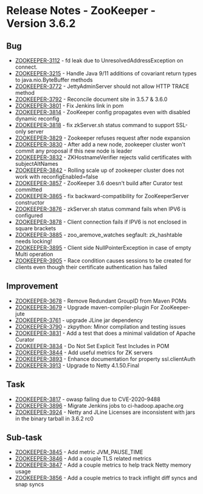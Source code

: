 <!--
Copyright 2002-2020 The Apache Software Foundation

Licensed under the Apache License, Version 2.0 (the "License");
you may not use this file except in compliance with the License.
You may obtain a copy of the License at

http://www.apache.org/licenses/LICENSE-2.0

Unless required by applicable law or agreed to in writing, software
distributed under the License is distributed on an "AS IS" BASIS,
WITHOUT WARRANTIES OR CONDITIONS OF ANY KIND, either express or implied.
See the License for the specific language governing permissions and
limitations under the License.
//-->



# Release Notes - ZooKeeper - Version 3.6.2
    
## Bug

* [ZOOKEEPER-3112](https://issues.apache.org/jira/browse/ZOOKEEPER-3112) - fd leak due to UnresolvedAddressException on connect.
* [ZOOKEEPER-3215](https://issues.apache.org/jira/browse/ZOOKEEPER-3215) - Handle Java 9/11 additions of covariant return types to java.nio.ByteBuffer methods
* [ZOOKEEPER-3772](https://issues.apache.org/jira/browse/ZOOKEEPER-3772) - JettyAdminServer should not allow HTTP TRACE method
* [ZOOKEEPER-3792](https://issues.apache.org/jira/browse/ZOOKEEPER-3792) - Reconcile document site in 3.5.7 &amp; 3.6.0
* [ZOOKEEPER-3801](https://issues.apache.org/jira/browse/ZOOKEEPER-3801) - Fix Jenkins link in pom
* [ZOOKEEPER-3814](https://issues.apache.org/jira/browse/ZOOKEEPER-3814) - ZooKeeper config propagates even with disabled dynamic reconfig
* [ZOOKEEPER-3818](https://issues.apache.org/jira/browse/ZOOKEEPER-3818) - fix zkServer.sh status command to support SSL-only server
* [ZOOKEEPER-3829](https://issues.apache.org/jira/browse/ZOOKEEPER-3829) - Zookeeper refuses request after node expansion
* [ZOOKEEPER-3830](https://issues.apache.org/jira/browse/ZOOKEEPER-3830) - After add a new node, zookeeper cluster won&#39;t commit any proposal if this new node is leader
* [ZOOKEEPER-3832](https://issues.apache.org/jira/browse/ZOOKEEPER-3832) - ZKHostnameVerifier rejects valid certificates with subjectAltNames
* [ZOOKEEPER-3842](https://issues.apache.org/jira/browse/ZOOKEEPER-3842) - Rolling scale up of zookeeper cluster does not work with reconfigEnabled=false
* [ZOOKEEPER-3857](https://issues.apache.org/jira/browse/ZOOKEEPER-3857) - ZooKeeper 3.6 doesn&#39;t build after Curator test committed
* [ZOOKEEPER-3865](https://issues.apache.org/jira/browse/ZOOKEEPER-3865) - fix backward-compatibility for ZooKeeperServer constructor
* [ZOOKEEPER-3876](https://issues.apache.org/jira/browse/ZOOKEEPER-3876) - zkServer.sh status command fails when IPV6 is configured
* [ZOOKEEPER-3878](https://issues.apache.org/jira/browse/ZOOKEEPER-3878) - Client connection fails if IPV6 is not enclosed in square brackets
* [ZOOKEEPER-3885](https://issues.apache.org/jira/browse/ZOOKEEPER-3885) - zoo_aremove_watches segfault: zk_hashtable needs locking!
* [ZOOKEEPER-3895](https://issues.apache.org/jira/browse/ZOOKEEPER-3895) - Client side NullPointerException in case of empty Multi operation
* [ZOOKEEPER-3905](https://issues.apache.org/jira/browse/ZOOKEEPER-3905) - Race condition causes sessions to be created for clients even though their certificate authentication has failed
                
## Improvement

* [ZOOKEEPER-3678](https://issues.apache.org/jira/browse/ZOOKEEPER-3678) - Remove Redundant GroupID from Maven POMs
* [ZOOKEEPER-3679](https://issues.apache.org/jira/browse/ZOOKEEPER-3679) - Upgrade maven-compiler-plugin For ZooKeeper-jute
* [ZOOKEEPER-3761](https://issues.apache.org/jira/browse/ZOOKEEPER-3761) - upgrade JLine jar dependency
* [ZOOKEEPER-3790](https://issues.apache.org/jira/browse/ZOOKEEPER-3790) - zkpython: Minor compilation and testing issues
* [ZOOKEEPER-3831](https://issues.apache.org/jira/browse/ZOOKEEPER-3831) - Add a test that does a minimal validation of Apache Curator
* [ZOOKEEPER-3834](https://issues.apache.org/jira/browse/ZOOKEEPER-3834) - Do Not Set Explicit Test Includes in POM
* [ZOOKEEPER-3844](https://issues.apache.org/jira/browse/ZOOKEEPER-3844) - Add useful metrics for ZK servers
* [ZOOKEEPER-3893](https://issues.apache.org/jira/browse/ZOOKEEPER-3893) - Enhance documentation for property ssl.clientAuth 
* [ZOOKEEPER-3913](https://issues.apache.org/jira/browse/ZOOKEEPER-3913) - Upgrade to Netty 4.1.50.Final
            
## Task

* [ZOOKEEPER-3817](https://issues.apache.org/jira/browse/ZOOKEEPER-3817) - owasp failing due to CVE-2020-9488
* [ZOOKEEPER-3896](https://issues.apache.org/jira/browse/ZOOKEEPER-3896) - Migrate Jenkins jobs to ci-hadoop.apache.org
* [ZOOKEEPER-3924](https://issues.apache.org/jira/browse/ZOOKEEPER-3924) - Netty and JLine Licenses are inconsistent with jars in the binary tarball in 3.6.2 rc0
                                                                                                                                                
## Sub-task

* [ZOOKEEPER-3845](https://issues.apache.org/jira/browse/ZOOKEEPER-3845) - Add metric JVM_PAUSE_TIME
* [ZOOKEEPER-3846](https://issues.apache.org/jira/browse/ZOOKEEPER-3846) - Add a couple TLS related metrics
* [ZOOKEEPER-3847](https://issues.apache.org/jira/browse/ZOOKEEPER-3847) - Add a couple metrics to help track Netty memory usage
* [ZOOKEEPER-3856](https://issues.apache.org/jira/browse/ZOOKEEPER-3856) - Add a couple metrics to track inflight diff syncs and snap syncs




